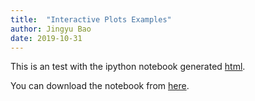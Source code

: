 ```yaml
---
title:  "Interactive Plots Examples"
author: Jingyu Bao
date: 2019-10-31
---
```


This is an test with the ipython notebook generated [html](/src/python/2019-10-31-Interactive-Plots-Examples.html).

You can download the notebook from [here](/src/python/2019-10-31-Interactive-Plots-Examples.ipynb).

